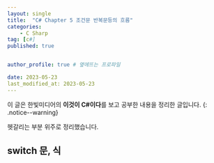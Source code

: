 ```yaml
---
layout: single
title:  "C# Chapter 5 조건문 반복문등의 흐름"
categories: 
    - C Sharp
tag: [c#]
published: true


author_profile: true # 옆에뜨는 프로파일

date: 2023-05-23
last_modified_at: 2023-05-23
---
```

이 글은 한빛미디어의 **이것이 C#이다**를 보고 공부한 내용을 정리한 글입니다.
{: .notice--warning}

헷갈리는 부분 위주로 정리했습니다.

## switch 문, 식
